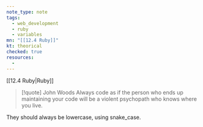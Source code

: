 ```yaml
---
note_type: note
tags:
  - web_development
  - ruby
  - variables
mn: "[[12.4 Ruby]]"
kt: theorical
checked: true
resources:
  -
---
```

[[12.4 Ruby|Ruby]]

>[!quote] John Woods
>Always code as if the person who ends up maintaining your code will be a violent psychopath who knows where you live.

They should always be lowercase, using snake_case.

